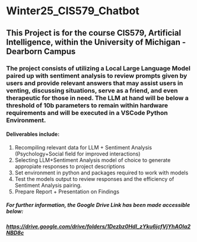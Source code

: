 # Winter25_CIS579_Chatbot

## This Project is for the course CIS579, Artificial Intelligence, within the University of Michigan - Dearborn Campus
### The project consists of utilizing a Local Large Language Model paired up with sentiment analysis to review prompts given by users and provide relevant answers that may assist users in venting, discussing situations, serve as a friend, and even therapeutic for those in need. The LLM at hand will be below a threshold of 10b parameters to remain within hardware requirements and will be executed in a VSCode Python Environment. 
#### Deliverables include:
1) Recompiling relevant data for LLM + Sentiment Analysis (Psychology+Social field for improved interactions)
2) Selecting LLM+Sentiment Analysis model of choice to generate appropiate responses to project descriptions
3) Set environment in python and packages required to work with models
4) Test the models output to review responses and the efficiency of Sentiment Analysis pairing.
5) Prepare Report + Presentation on Findings

##### For further information, the Google Drive Link has been made accessible below:
##### https://drive.google.com/drive/folders/1Dezbz0Hdl_zYku6jcfVjYhAOIa2NBD8c
